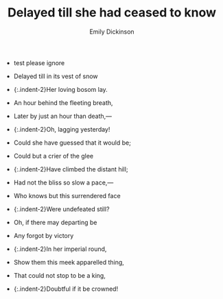 ﻿---
layout: poem
title: Delayed till she had ceased to know
author: Emily Dickinson
editor: Alex Gil
source: "Bartleby.com"
---

- test please ignore
- Delayed till in its vest of snow	
- {:.indent-2}Her loving bosom lay.	
- An hour behind the fleeting breath,	
- Later by just an hour than death,—
- {:.indent-2}Oh, lagging yesterday!	


- Could she have guessed that it would be;	
- Could but a crier of the glee	
- {:.indent-2}Have climbed the distant hill;
- Had not the bliss so slow a pace,—
- Who knows but this surrendered face	
- {:.indent-2}Were undefeated still?


- Oh, if there may departing be	
- Any forgot by victory	
- {:.indent-2}In her imperial round,
- Show them this meek apparelled thing,	
- That could not stop to be a king,	
- {:.indent-2}Doubtful if it be crowned!